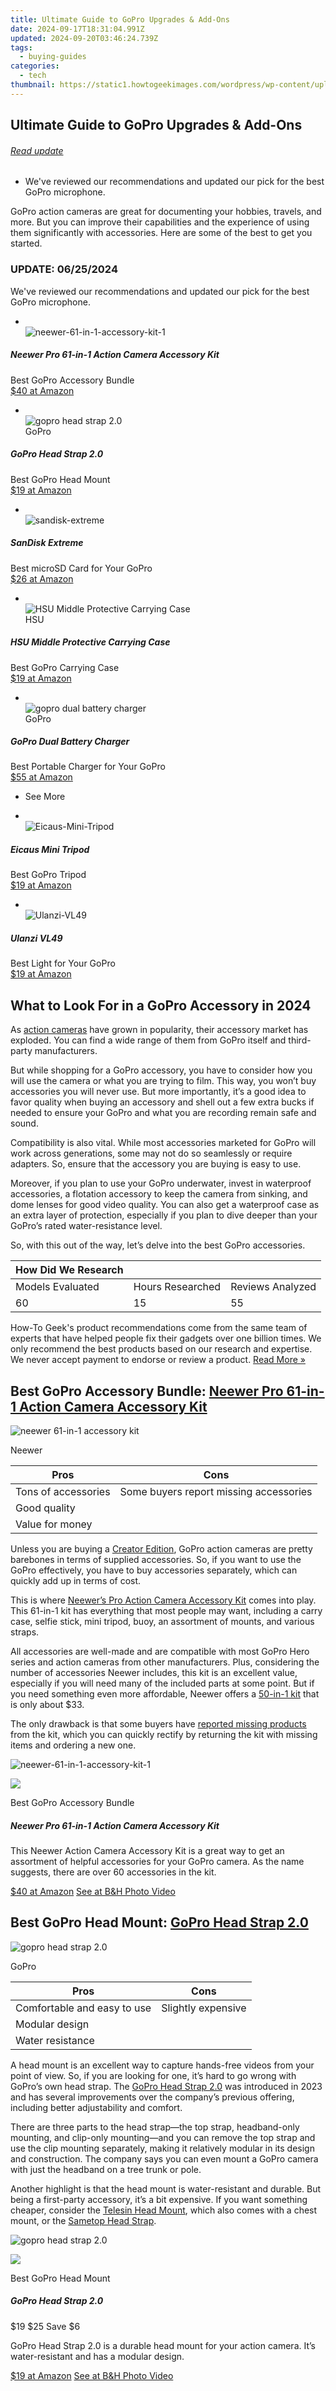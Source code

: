 ```yaml
---
title: Ultimate Guide to GoPro Upgrades & Add-Ons
date: 2024-09-17T18:31:04.991Z
updated: 2024-09-20T03:46:24.739Z
tags:
  - buying-guides
categories:
  - tech
thumbnail: https://static1.howtogeekimages.com/wordpress/wp-content/uploads/2023/12/gopro-head-strap.png
---
```


## Ultimate Guide to GoPro Upgrades & Add-Ons

###### [Read update](https://location-social.techidaily.com/how-to-change-location-on-tiktok-to-see-more-content-on-your-tecno-pova-6-pro-5g-drfone-by-drfone-virtual-android/) 

* We've reviewed our recommendations and updated our pick for the best GoPro microphone.

 GoPro action cameras are great for documenting your hobbies, travels, and more. But you can improve their capabilities and the experience of using them significantly with accessories. Here are some of the best to get you started.

###  UPDATE: 06/25/2024

 We've reviewed our recommendations and updated our pick for the best GoPro microphone.

* [](https://www.amazon.com/Neewer-Action-Accessory-Compatible-Insta360/dp/B09XGYZ4N9/?tag=hotoge-20&ascsubtag=UUhtgUeUpU2001363&asc%5Frefurl=https%3A%2F%2Fwww.howtogeek.com%2Fbest-gopro-accessories%2F&asc%5Fcampaign=Commerce)  
![neewer-61-in-1-accessory-kit-1](https://static1.howtogeekimages.com/wordpress/wp-content/uploads/2023/12/neewer-61-in-1-accessory-kit-1.png)  
#####  Neewer Pro 61-in-1 Action Camera Accessory Kit  
Best GoPro Accessory Bundle  
[$40 at Amazon](https://www.amazon.com/Neewer-Action-Accessory-Compatible-Insta360/dp/B09XGYZ4N9/?tag=hotoge-20&ascsubtag=UUhtgUeUpU2001363&asc%5Frefurl=https%3A%2F%2Fwww.howtogeek.com%2Fbest-gopro-accessories%2F&asc%5Fcampaign=Commerce)
* [](https://www.amazon.com/GoPro-Strap-Action-Camera-Mount/dp/B0C6RKJ65W/?tag=hotoge-20&ascsubtag=UUhtgUeUpU2001363&asc%5Frefurl=https%3A%2F%2Fwww.howtogeek.com%2Fbest-gopro-accessories%2F&asc%5Fcampaign=Commerce)  
![gopro head strap 2.0](https://static1.howtogeekimages.com/wordpress/wp-content/uploads/2023/12/gopro-head-strap-2.png)  
GoPro  
#####  GoPro Head Strap 2.0  
Best GoPro Head Mount  
[$19 at Amazon](https://www.amazon.com/GoPro-Strap-Action-Camera-Mount/dp/B0C6RKJ65W/?tag=hotoge-20&ascsubtag=UUhtgUeUpU2001363&asc%5Frefurl=https%3A%2F%2Fwww.howtogeek.com%2Fbest-gopro-accessories%2F&asc%5Fcampaign=Commerce)
* [](https://www.amazon.com/SanDisk-Extreme-microSDXC-Memory-Adapter-dp-B09X7CRKRZ/dp/B09X7CRKRZ?tag=hotoge-20&ascsubtag=UUhtgUeUpU2001363&asc%5Frefurl=https%3A%2F%2Fwww.howtogeek.com%2Fbest-gopro-accessories%2F&asc%5Fcampaign=Commerce)  
![sandisk-extreme](https://static1.howtogeekimages.com/wordpress/wp-content/uploads/2023/12/sandisk-extreme.png)  
#####  SanDisk Extreme  
Best microSD Card for Your GoPro  
[$26 at Amazon](https://www.amazon.com/SanDisk-Extreme-microSDXC-Memory-Adapter-dp-B09X7CRKRZ/dp/B09X7CRKRZ?tag=hotoge-20&ascsubtag=UUhtgUeUpU2001363&asc%5Frefurl=https%3A%2F%2Fwww.howtogeek.com%2Fbest-gopro-accessories%2F&asc%5Fcampaign=Commerce)
* [](https://www.amazon.com/dp/B01H6M56F8/?tag=hotoge-20&ascsubtag=UUhtgUeUpU2001363&asc%5Frefurl=https%3A%2F%2Fwww.howtogeek.com%2Fbest-gopro-accessories%2F&asc%5Fcampaign=Commerce)  
![HSU Middle Protective Carrying Case](https://static1.howtogeekimages.com/wordpress/wp-content/uploads/2023/12/hsu-middle-protective-carrying-case-1.png)  
HSU  
#####  HSU Middle Protective Carrying Case  
Best GoPro Carrying Case  
[$19 at Amazon](https://www.amazon.com/dp/B01H6M56F8/?tag=hotoge-20&ascsubtag=UUhtgUeUpU2001363&asc%5Frefurl=https%3A%2F%2Fwww.howtogeek.com%2Fbest-gopro-accessories%2F&asc%5Fcampaign=Commerce)
* [](https://www.amazon.com/GoPro-Battery-Charger-Enduro-Batteries/dp/B0B4DKKKF6/?tag=hotoge-20&ascsubtag=UUhtgUeUpU2001363&asc%5Frefurl=https%3A%2F%2Fwww.howtogeek.com%2Fbest-gopro-accessories%2F&asc%5Fcampaign=Commerce)  
![gopro dual battery charger](https://static1.howtogeekimages.com/wordpress/wp-content/uploads/2023/12/gopro-dual-battery-charger-2.png)  
GoPro  
#####  GoPro Dual Battery Charger  
Best Portable Charger for Your GoPro  
[$55 at Amazon](https://www.amazon.com/GoPro-Battery-Charger-Enduro-Batteries/dp/B0B4DKKKF6/?tag=hotoge-20&ascsubtag=UUhtgUeUpU2001363&asc%5Frefurl=https%3A%2F%2Fwww.howtogeek.com%2Fbest-gopro-accessories%2F&asc%5Fcampaign=Commerce)
* See More

* [](https://www.amazon.com/Eicaus-Tripod-Camera-Adapters-Android/dp/B0CGXCNTRT/?tag=hotoge-20&ascsubtag=UUhtgUeUpU2001363&asc%5Frefurl=https%3A%2F%2Fwww.howtogeek.com%2Fbest-gopro-accessories%2F&asc%5Fcampaign=Commerce)  
![Eicaus-Mini-Tripod](https://static1.howtogeekimages.com/wordpress/wp-content/uploads/2023/12/eicaus-mini-tripod.png)  
#####  Eicaus Mini Tripod  
Best GoPro Tripod  
[$19 at Amazon](https://www.amazon.com/Eicaus-Tripod-Camera-Adapters-Android/dp/B0CGXCNTRT/?tag=hotoge-20&ascsubtag=UUhtgUeUpU2001363&asc%5Frefurl=https%3A%2F%2Fwww.howtogeek.com%2Fbest-gopro-accessories%2F&asc%5Fcampaign=Commerce)
* [](https://www.amazon.com/ULANZI-2000mAh-Rechargeable-Mobile-Vlogging/dp/B07YSF3X8K/?tag=hotoge-20&ascsubtag=UUhtgUeUpU2001363&asc%5Frefurl=https%3A%2F%2Fwww.howtogeek.com%2Fbest-gopro-accessories%2F&asc%5Fcampaign=Commerce)  
![Ulanzi-VL49](https://static1.howtogeekimages.com/wordpress/wp-content/uploads/2023/12/ulanzi-vl49.png)  
#####  Ulanzi VL49  
Best Light for Your GoPro  
[$19 at Amazon](https://www.amazon.com/ULANZI-2000mAh-Rechargeable-Mobile-Vlogging/dp/B07YSF3X8K/?tag=hotoge-20&ascsubtag=UUhtgUeUpU2001363&asc%5Frefurl=https%3A%2F%2Fwww.howtogeek.com%2Fbest-gopro-accessories%2F&asc%5Fcampaign=Commerce)

##  What to Look For in a GoPro Accessory in 2024

 As [action cameras](https://win-dash.techidaily.com/effective-methods-to-secure-and-download-asus-network-adapter-drivers/) have grown in popularity, their accessory market has exploded. You can find a wide range of them from GoPro itself and third-party manufacturers.

 But while shopping for a GoPro accessory, you have to consider how you will use the camera or what you are trying to film. This way, you won’t buy accessories you will never use. But more importantly, it’s a good idea to favor quality when buying an accessory and shell out a few extra bucks if needed to ensure your GoPro and what you are recording remain safe and sound.

 Compatibility is also vital. While most accessories marketed for GoPro will work across generations, some may not do so seamlessly or require adapters. So, ensure that the accessory you are buying is easy to use.

 Moreover, if you plan to use your GoPro underwater, invest in waterproof accessories, a flotation accessory to keep the camera from sinking, and dome lenses for good video quality. You can also get a waterproof case as an extra layer of protection, especially if you plan to dive deeper than your GoPro’s rated water-resistance level.

 So, with this out of the way, let’s delve into the best GoPro accessories.

| **How Did We Research** |                  |                  |
| ----------------------- | ---------------- | ---------------- |
| Models Evaluated        | Hours Researched | Reviews Analyzed |
| 60                      | 15               | 55               |

 How-To Geek's product recommendations come from the same team of experts that have helped people fix their gadgets over one billion times. We only recommend the best products based on our research and expertise. We never accept payment to endorse or review a product. [Read More »](https://win-howtos.techidaily.com/resolving-unresponsive-mousepad-problems-on-windows-systems-windows-7810/) 

##  Best GoPro Accessory Bundle: [Neewer Pro 61-in-1 Action Camera Accessory Kit](https://www.amazon.com/Neewer-Action-Accessory-Compatible-Insta360/dp/B09XGYZ4N9/?tag=hotoge-20&ascsubtag=UUhtgUeUpU2001363&asc%5Frefurl=https%3A%2F%2Fwww.howtogeek.com%2Fbest-gopro-accessories%2F&asc%5Fcampaign=Commerce) 

![neewer 61-in-1 accessory kit](https://static1.howtogeekimages.com/wordpress/wp-content/uploads/2023/12/neewer-61-in-1-accessory-kit-1.jpg) 

Neewer

| Pros                | Cons                                   |
| ------------------- | -------------------------------------- |
| Tons of accessories | Some buyers report missing accessories |
| Good quality        |                                        |
| Value for money     |                                        |

 Unless you are buying a [Creator Edition](https://gopro.com/en/us/shop/cameras/hero12-black-creator-edition/CHDFB-121-master.html), GoPro action cameras are pretty barebones in terms of supplied accessories. So, if you want to use the GoPro effectively, you have to buy accessories separately, which can quickly add up in terms of cost.

 This is where [Neewer’s Pro Action Camera Accessory Kit](https://www.amazon.com/Neewer-Action-Accessory-Compatible-Insta360/dp/B09XGYZ4N9/?tag=hotoge-20&ascsubtag=UUhtgUeUpU2001363&asc%5Frefurl=https%3A%2F%2Fwww.howtogeek.com%2Fbest-gopro-accessories%2F&asc%5Fcampaign=Commerce) comes into play. This 61-in-1 kit has everything that most people may want, including a carry case, selfie stick, mini tripod, buoy, an assortment of mounts, and various straps.

 All accessories are well-made and are compatible with most GoPro Hero series and action cameras from other manufacturers. Plus, considering the number of accessories Neewer includes, this kit is an excellent value, especially if you will need many of the included parts at some point. But if you need something even more affordable, Neewer offers a [50-in-1 kit](https://www.amazon.com/Neewer-Upgraded-Accessory-Compatible-Insta360/dp/B088615CBF/?tag=hotoge-20&ascsubtag=UUhtgUeUpU2001363&asc%5Frefurl=https%3A%2F%2Fwww.howtogeek.com%2Fbest-gopro-accessories%2F&asc%5Fcampaign=Commerce) that is only about $33.

 The only drawback is that some buyers have [reported missing products](https://www.amazon.com/Neewer-Action-Accessory-Compatible-Insta360/product-reviews/B09XGYZ4N9/?tag=hotoge-20&ascsubtag=UUhtgUeUpU2001363&asc%5Frefurl=https%3A%2F%2Fwww.howtogeek.com%2Fbest-gopro-accessories%2F&asc%5Fcampaign=Commerce) from the kit, which you can quickly rectify by returning the kit with missing items and ordering a new one.

![neewer-61-in-1-accessory-kit-1](https://static1.howtogeekimages.com/wordpress/wp-content/uploads/2023/12/neewer-61-in-1-accessory-kit-1.png) 

![](https://static1.howtogeekimages.com/wordpresshttps://static0.howtogeekimages.com/wordpress/wp-content/uploads/2024/01/htg-best-of-2024-1.png) 

Best GoPro Accessory Bundle

#####  Neewer Pro 61-in-1 Action Camera Accessory Kit

This Neewer Action Camera Accessory Kit is a great way to get an assortment of helpful accessories for your GoPro camera. As the name suggests, there are over 60 accessories in the kit.

[$40 at Amazon](https://www.amazon.com/Neewer-Action-Accessory-Compatible-Insta360/dp/B09XGYZ4N9/?tag=hotoge-20&ascsubtag=UUhtgUeUpU2001363&asc%5Frefurl=https%3A%2F%2Fwww.howtogeek.com%2Fbest-gopro-accessories%2F&asc%5Fcampaign=Commerce) [See at B&H Photo Video](https://www.bhphotovideo.com/c/product/1778291-REG/neewer%5F66601370%5F61%5Fin%5F1%5Fpro.html/BI/22163/KBID/28708/SID/UUhtgUeUpU2001363) 

##  Best GoPro Head Mount: [GoPro Head Strap 2.0](https://www.amazon.com/GoPro-Strap-Action-Camera-Mount/dp/B0C6RKJ65W/?tag=hotoge-20&ascsubtag=UUhtgUeUpU2001363&asc%5Frefurl=https%3A%2F%2Fwww.howtogeek.com%2Fbest-gopro-accessories%2F&asc%5Fcampaign=Commerce) 

![gopro head strap 2.0](https://static1.howtogeekimages.com/wordpress/wp-content/uploads/2023/12/gopro-head-strap-2.jpg) 

GoPro

| Pros                        | Cons               |
| --------------------------- | ------------------ |
| Comfortable and easy to use | Slightly expensive |
| Modular design              |                    |
| Water resistance            |                    |

 A head mount is an excellent way to capture hands-free videos from your point of view. So, if you are looking for one, it’s hard to go wrong with GoPro’s own head strap. The [GoPro Head Strap 2.0](https://www.amazon.com/GoPro-Strap-Action-Camera-Mount/dp/B0C6RKJ65W/?tag=hotoge-20&ascsubtag=UUhtgUeUpU2001363&asc%5Frefurl=https%3A%2F%2Fwww.howtogeek.com%2Fbest-gopro-accessories%2F&asc%5Fcampaign=Commerce) was introduced in 2023 and has several improvements over the company’s previous offering, including better adjustability and comfort.

 There are three parts to the head strap—the top strap, headband-only mounting, and clip-only mounting—and you can remove the top strap and use the clip mounting separately, making it relatively modular in its design and construction. The company says you can even mount a GoPro camera with just the headband on a tree trunk or pole.

 Another highlight is that the head mount is water-resistant and durable. But being a first-party accessory, it’s a bit expensive. If you want something cheaper, consider the [Telesin Head Mount](https://www.amazon.com/TELESIN-Harness-Accessories-Compatible-Session/dp/B0BLNT215F/?tag=hotoge-20&ascsubtag=UUhtgUeUpU2001363&asc%5Frefurl=https%3A%2F%2Fwww.howtogeek.com%2Fbest-gopro-accessories%2F&asc%5Fcampaign=Commerce), which also comes with a chest mount, or the [Sametop Head Strap](https://www.amazon.com/Sametop-Compatible-Fusion-Session-Cameras/dp/B01BSNPP7U/?tag=hotoge-20&ascsubtag=UUhtgUeUpU2001363&asc%5Frefurl=https%3A%2F%2Fwww.howtogeek.com%2Fbest-gopro-accessories%2F&asc%5Fcampaign=Commerce).

![gopro head strap 2.0](https://static1.howtogeekimages.com/wordpress/wp-content/uploads/2023/12/gopro-head-strap-2.png) 

![](https://static1.howtogeekimages.com/wordpresshttps://static0.howtogeekimages.com/wordpress/wp-content/uploads/2024/01/htg-best-of-2024-1.png) 

Best GoPro Head Mount

#####  GoPro Head Strap 2.0

$19 $25 Save $6 

GoPro Head Strap 2.0 is a durable head mount for your action camera. It’s water-resistant and has a modular design.

[$19 at Amazon](https://www.amazon.com/GoPro-Strap-Action-Camera-Mount/dp/B0C6RKJ65W/?tag=hotoge-20&ascsubtag=UUhtgUeUpU2001363&asc%5Frefurl=https%3A%2F%2Fwww.howtogeek.com%2Fbest-gopro-accessories%2F&asc%5Fcampaign=Commerce) [See at B&H Photo Video](https://www.bhphotovideo.com/c/product/1766501-REG/gopro%5Fachom%5F002%5Fhead%5Fstrap%5F2%5F0.html/BI/22163/KBID/28708/SID/UUhtgUeUpU2001363) 

<!-- affiliate ads begin -->
<span id="1993654">
					<video width="128" height="480" style="cursor:pointer"
           poster="//a.impactradius-go.com/display-clicktoplayimage/1993654.png"
           onclick="if(!this.playClicked){this.play();this.setAttribute('controls',true);this.playClicked=true;}">
	   <source src="//a.impactradius-go.com/display-ad/22993-1993654">
	   <img src="//a.impactradius-go.com/display-clicktoplayimage/1993654.png" style="border: none; height: 100%; width: 100%; object-fit: contain">
	</video>
	<div style="width:80px;text-align:center"><a href="javascript:window.open(decodeURIComponent('https%3A%2F%2Fhomestyler.sjv.io%2Fc%2F5597632%2F1993654%2F22993'), '_blank');void(0);">Click here</a></div>
</span>
<img height="0" width="0" src="https://imp.pxf.io/i/5597632/1993654/22993" style="position:absolute;visibility:hidden;" border="0" />
<!-- affiliate ads end -->

##  Best microSD Card for Your GoPro: [SanDisk Extreme](https://www.amazon.com/SanDisk-Extreme-microSDXC-Memory-Adapter/dp/B09X7CRKRZ/?tag=hotoge-20&ascsubtag=UUhtgUeUpU2001363&asc%5Frefurl=https%3A%2F%2Fwww.howtogeek.com%2Fbest-gopro-accessories%2F&asc%5Fcampaign=Commerce) 

![sandisk extreme](https://static1.howtogeekimages.com/wordpress/wp-content/uploads/2023/12/sandisk-extreme.jpg) 

SanDisk

| Pros                             | Cons                |
| -------------------------------- | ------------------- |
| Available in multiple capacities | Can be more durable |
| Recommended by GoPro             |                     |

 As GoPro cameras lack internal storage to keep your recorded videos and stills, a high-quality microSD card is necessary to get things started. [SanDisk Extreme](https://www.amazon.com/SanDisk-Extreme-microSDXC-Memory-Adapter/dp/B09X7CRKRZ/?tag=hotoge-20&ascsubtag=UUhtgUeUpU2001363&asc%5Frefurl=https%3A%2F%2Fwww.howtogeek.com%2Fbest-gopro-accessories%2F&asc%5Fcampaign=Commerce) is one such microSD card that not only meets the requirements of the latest GoPro action cameras but is also [recommended by the company](https://community.gopro.com/s/article/microSD-Card-Considerations?language=en%5FUS).

 The SanDisk Extreme is rated [UHS Speed Class 3 (U3) and Video Speed Class 30 (V30)](https://screen-video-capture.techidaily.com/new-in-2024-high-quality-video-webcams-top-5-combos-with-sound/), so it’s ready for 4K and 5K videos. In addition, it comes in various storage sizes, allowing you to get one that suits your needs. Also, keep in mind the maximum microSD card storage your GoPro supports.

 As you can expect, it’s shipped with an adapter in the box, so you can easily use it with laptops and SD card readers with a regular-sized SD card slot. If you want to save a few bucks, you can also consider [Samsung’s EVO Select Series microSD cards](https://www.amazon.com/dp/B09B1GXM16/?tag=hotoge-20&ascsubtag=UUhtgUeUpU2001363&asc%5Frefurl=https%3A%2F%2Fwww.howtogeek.com%2Fbest-gopro-accessories%2F&asc%5Fcampaign=Commerce).

![sandisk-extreme](https://static1.howtogeekimages.com/wordpress/wp-content/uploads/2023/12/sandisk-extreme.png) 

![](https://static1.howtogeekimages.com/wordpresshttps://static0.howtogeekimages.com/wordpress/wp-content/uploads/2024/01/htg-best-of-2024-1.png) 

Best microSD Card for Your GoPro

#####  SanDisk Extreme 

$26 $28 Save $2 

Available in a number of storage capacities, the SanDisk Extreme microSD cards are perfect for GoPro cameras. These cards are rated UHS-3 and V30.

[$26 at Amazon](https://www.amazon.com/SanDisk-Extreme-microSDXC-Memory-Adapter-dp-B09X7CRKRZ/dp/B09X7CRKRZ?tag=hotoge-20&ascsubtag=UUhtgUeUpU2001363&asc%5Frefurl=https%3A%2F%2Fwww.howtogeek.com%2Fbest-gopro-accessories%2F&asc%5Fcampaign=Commerce) [See at Western Digital](https://www.anrdoezrs.net/links/3607085/type/dlg/sid/UUhtgUeUpU2001363/https://www.westerndigital.com/products/memory-cards/sandisk-extreme-uhs-i-microsd) [See at B&H Photo Video](https://www.bhphotovideo.com/c/product/1692705-REG/sandisk%5Fsdsqxav%5F256g%5Fan6ma%5F256gb%5Fextreme%5Fuhs%5Fi%5Fmicrosd.html/BI/22163/KBID/28708/SID/UUhtgUeUpU2001363) 

##  Best GoPro Carrying Case: [HSU Middle Protective Carrying Case](https://www.amazon.com/Protective-Carrying-Accessories-Solution-Adventurers/dp/B01H6M56F8/?tag=hotoge-20&ascsubtag=UUhtgUeUpU2001363&asc%5Frefurl=https%3A%2F%2Fwww.howtogeek.com%2Fbest-gopro-accessories%2F&asc%5Fcampaign=Commerce) 

![HSU Middle Protective Carrying Case](https://static1.howtogeekimages.com/wordpress/wp-content/uploads/2023/12/hsu-middle-protective-carrying-case-1.jpg) 

HSU

| Pros                                                   | Cons                                  |
| ------------------------------------------------------ | ------------------------------------- |
| Decent amount of space for GoPro and a few accessories | Can’t fit a GoPro camera with a cover |
| Good build quality                                     |                                       |

 If you frequently travel with your GoPro camera, getting a carrying case accommodating a few accessories is a good idea. HSU offers multiple cases for the GoPro, but its [Middle Protective Carrying Case](https://www.amazon.com/Protective-Carrying-Accessories-Solution-Adventurers/dp/B01H6M56F8/?tag=hotoge-20&ascsubtag=UUhtgUeUpU2001363&asc%5Frefurl=https%3A%2F%2Fwww.howtogeek.com%2Fbest-gopro-accessories%2F&asc%5Fcampaign=Commerce) hits the sweet spot regarding overall size and features. It can fit a single camera, a charger, up to four replacement batteries, and a couple of mounts or other similarly-sized accessories. You also get a zipped pocket for your cables. So there is a decent amount of space.

 The case is also well-constructed and uses nylon joined EVA material with fabric lining and harm foam. As a result, everything is stored securely. Moreover, the case is scratch-resistant and splash-proof. So it won’t have trouble with light rain or snow.

 Finally, the HSU offering has a handle for carrying it around and a carabiner loop.

![HSU Middle Protective Carrying Case](https://static1.howtogeekimages.com/wordpress/wp-content/uploads/2023/12/hsu-middle-protective-carrying-case-1.png) 

![](https://static1.howtogeekimages.com/wordpresshttps://static0.howtogeekimages.com/wordpress/wp-content/uploads/2024/01/htg-best-of-2024-1.png) 

Best GoPro Carrying Case

#####  HSU Middle Protective Carrying Case

The HSU Middle Protective Carrying Case isn’t too big or too small. It can fit a reasonable number of GoPro accessories and an action camera. It’s also quite durable and splashproof.

[$19 at Amazon](https://www.amazon.com/dp/B01H6M56F8/?tag=hotoge-20&ascsubtag=UUhtgUeUpU2001363&asc%5Frefurl=https%3A%2F%2Fwww.howtogeek.com%2Fbest-gopro-accessories%2F&asc%5Fcampaign=Commerce) 

##  Best Portable Charger for Your GoPro: [GoPro Dual Battery Charger](https://www.amazon.com/GoPro-Battery-Charger-Enduro-Batteries/dp/B0B4DKKKF6/?tag=hotoge-20&ascsubtag=UUhtgUeUpU2001363&asc%5Frefurl=https%3A%2F%2Fwww.howtogeek.com%2Fbest-gopro-accessories%2F&asc%5Fcampaign=Commerce) 

![gopro dual battery charger](https://static1.howtogeekimages.com/wordpress/wp-content/uploads/2023/12/gopro-dual-battery-charger-1.jpg) 

GoPro

| Pros                         | Cons                    |
| ---------------------------- | ----------------------- |
| Official accessory           | No bundled wall adapter |
| Bundled two Enduro batteries |                         |

 GoPro batteries [don’t last very long](https://video-capture.techidaily.com/new-2024-approved-correcting-excessive-encoding-in-obs/). So, if you want a longer video recording session, you need extra batteries and a portable charger to keep them topped up. This is where the official [GoPro Dual Battery Charger](https://www.amazon.com/GoPro-Battery-Charger-Enduro-Batteries/dp/B0B4DKKKF6/?tag=hotoge-20&ascsubtag=UUhtgUeUpU2001363&asc%5Frefurl=https%3A%2F%2Fwww.howtogeek.com%2Fbest-gopro-accessories%2F&asc%5Fcampaign=Commerce) shines. As it comes directly from GoPro, you know it won’t have any compatibility issues or other problems.

 The charger is compact, making it travel-ready, and features two LED lights to display the charging status of both batteries. The charger uses USB-C for power, and the company bundles a short USB-A to USB-C cable in the box. But unfortunately, it doesn’t supply a power brick. So, you will have to rely on your phone charger or a power bank to charge the batteries on the go. Interestingly, if you use a USB-C to USB-C cable, the charging speed is faster than the bundled cable. The bundled extra Enduro batteries are another benefit of going with the GoPro Dual Battery Charger.

 As you can expect, it’s more expensive than third-party options. But for the safety of your equipment and batteries, it’s best to stick to the official charger.

![gopro dual battery charger](https://static1.howtogeekimages.com/wordpress/wp-content/uploads/2023/12/gopro-dual-battery-charger-2.png) 

![](https://static1.howtogeekimages.com/wordpresshttps://static0.howtogeekimages.com/wordpress/wp-content/uploads/2024/01/htg-best-of-2024-1.png) 

Best Portable Charger for Your GoPro

#####  GoPro Dual Battery Charger

$55 $60 Save $5 

The GoPro Dual Battery Charger is your best bet for keeping the GoPro batteries juiced up. It’s compact and comes with two Enduro batteries.

[$55 at Amazon](https://www.amazon.com/GoPro-Battery-Charger-Enduro-Batteries/dp/B0B4DKKKF6/?tag=hotoge-20&ascsubtag=UUhtgUeUpU2001363&asc%5Frefurl=https%3A%2F%2Fwww.howtogeek.com%2Fbest-gopro-accessories%2F&asc%5Fcampaign=Commerce) 

##  Best GoPro Microphone: [Hollyland Lark 150](https://www.amazon.com/Dual-Channel-Lark-150-Ultra-Light-Transmitters/dp/B08PKG16X8?tag=hotoge-20&ascsubtag=UUhtgUeUpU2001363&asc%5Frefurl=https%3A%2F%2Fwww.howtogeek.com%2Fbest-gopro-accessories%2F&asc%5Fcampaign=Commerce) 

![A man holding a Hollyland Lark 150 transmitter](https://static1.howtogeekimages.com/wordpress/wp-content/uploads/2024/06/hollyland-lark-150.jpg) 

_Hollyland_

| Pros                              | Cons                              |
| --------------------------------- | --------------------------------- |
| Compact and Lightweight           | Bulky Charging Case               |
| Easy Setup and Use                | Limited Battery Life Without Case |
| 100m line-of-sight wireless range |                                   |

 The [Hollyland Lark 150](https://www.amazon.com/Dual-Channel-Lark-150-Ultra-Light-Transmitters/dp/B08PKG16X8?tag=hotoge-20&ascsubtag=UUhtgUeUpU2001363&asc%5Frefurl=https%3A%2F%2Fwww.howtogeek.com%2Fbest-gopro-accessories%2F&asc%5Fcampaign=Commerce) is a compact, dual-channel wireless microphone ideal for use with the GoPro. It’s competitively priced and comes with two transmitters with built-in mics, two additional Lavalier mics, a dual receiver, and a charging case. It’s easy to use, the setup is quick, and the audio quality is great given its affordable price point, especially when utilizing the lav mics.

 The Lark 150 operates on the 2.4GHz band, ensuring broad compatibility and low latency (under 5ms). It automatically pairs when removed from the case; each transmitter weighs just 0.77oz. They accommodate 3.5mm accessories, such as headphones, and include wind covers.

 The buttons are large, and each transmitter has a mute button. You can record in stereo or mono, and there’s also a Stereo with Safety Track Mode you can use to avoid clipping, which is distortion in audio that occurs when the volume level exceeds the maximum capacity.

 When in operation, the mics' noise levels are at a minimum, and the long transmission range makes it suitable for a variety of GoPro shooting scenarios. Outdoor performance is excellent, with the range reaching around 90–100 meters (295-330 feet). It can maintain this range even when the user has their back turned, although obstacles and movement may affect performance.

 The battery life is average. The transmitter can go for around four hours and the receiver for up to seven and a half. The included charging case extends battery life, though it is somewhat bulky and inconvenient.

 It also lacks advanced features like built-in limiters to prevent audio distortion. But, the lack of these features and the user-friendly design make it a great shout for less experienced GoPro users. It also remains an excellent choice for more advanced users seeking something in a more accessible price range who can sacrifice a few features.

![Hollyland Lark 150](https://static1.howtogeekimages.com/wordpress/wp-content/uploads/2024/06/hollyland-lark-150.png) 

![](https://static1.howtogeekimages.com/wordpresshttps://static0.howtogeekimages.com/wordpress/wp-content/uploads/2024/01/htg-best-of-2024-1.png) 

Best GoPro Microphone

#####  Hollyland Lark 150

The Hollyland Lark 150 is an affordable, user-friendly dual wireless microphone system well-suited for GoPro use. It provides good audio quality from the included lav mics, automatic setup, and a good transmission range.

##  Best GoPro Tripod: [Eicaus Mini Tripod](https://www.amazon.com/Eicaus-Tripod-Adapters-Portable-Android/dp/B0CGXCNTRT?tag=hotoge-20&ascsubtag=UUhtgUeUpU2001363&asc%5Frefurl=https%3A%2F%2Fwww.howtogeek.com%2Fbest-gopro-accessories%2F&asc%5Fcampaign=Commerce) 

![Eicaus Mini Tripod](https://static1.howtogeekimages.com/wordpress/wp-content/uploads/2023/12/eicaus-mini-tripod.jpg) 

Eicaus

| Pros                      | Cons                                               |
| ------------------------- | -------------------------------------------------- |
| Small size and portable   | Isn't ideal when you need to go higher than a foot |
| Doubles as a selfie stick |                                                    |

 The [Eicaus Mini Tripod](https://www.amazon.com/Eicaus-Tripod-Adapters-Portable-Android/dp/B0CGXCNTRT?tag=hotoge-20&ascsubtag=UUhtgUeUpU2001363&asc%5Frefurl=https%3A%2F%2Fwww.howtogeek.com%2Fbest-gopro-accessories%2F&asc%5Fcampaign=Commerce) is a versatile accessory for GoPro action cameras, as it works as a small tripod, selfie stick, and extension pole. Once contracted, it’s just over 6 inches in size, which is highly portable and will also fit in most reasonably sized carrying cases.

 Moreover, thanks to its aluminum construction, it’s lightweight but still sturdy. It also provides good stability, and features a ball head to offer 360-degree rotation. Among other highlights, the company bundles all the necessary accessories, including a GoPro, to help you get started immediately. You can also use the tripod with your smartphone or a small camera.

 You can also consider [Joby GorillaPod Action](https://www.amazon.com/dp/B075M92HDK?tag=hotoge-20&ascsubtag=UUhtgUeUpU2001363&asc%5Frefurl=https%3A%2F%2Fwww.howtogeek.com%2Fbest-gopro-accessories%2F&asc%5Fcampaign=Commerce) as an alternative that can help you secure your GoPro camera in a variety of situations due to its flexible design.

![Eicaus-Mini-Tripod](https://static1.howtogeekimages.com/wordpress/wp-content/uploads/2023/12/eicaus-mini-tripod.png) 

![](https://static1.howtogeekimages.com/wordpresshttps://static0.howtogeekimages.com/wordpress/wp-content/uploads/2024/01/htg-best-of-2024-1.png) 

<!-- affiliate ads begin -->
<a href="https://aligracehair.sjv.io/c/5597632/1868499/19272" target="_top" id="1868499">
  <img src="//a.impactradius-go.com/display-ad/19272-1868499" border="0" alt="https://techidaily.com" width="728" height="90"/>
</a>
<img height="0" width="0" src="https://aligracehair.sjv.io/i/5597632/1868499/19272" style="position:absolute;visibility:hidden;" border="0" />
<!-- affiliate ads end -->

Best GoPro Tripod

#####  Eicaus Mini Tripod

If you want a small tripod for your GoPro, it’s hard to go wrong with the Eicaus Mini Tripod. It also works as a selfie stick and comes with the required mounts.

[$19 at Amazon](https://www.amazon.com/Eicaus-Tripod-Camera-Adapters-Android/dp/B0CGXCNTRT/?tag=hotoge-20&ascsubtag=UUhtgUeUpU2001363&asc%5Frefurl=https%3A%2F%2Fwww.howtogeek.com%2Fbest-gopro-accessories%2F&asc%5Fcampaign=Commerce) 

##  Best Light for Your GoPro: [Ulanzi VL49](https://www.amazon.com/ULANZI-2000mAh-Rechargeable-Mobile-Vlogging/dp/B07YSF3X8K/?tag=hotoge-20&ascsubtag=UUhtgUeUpU2001363&asc%5Frefurl=https%3A%2F%2Fwww.howtogeek.com%2Fbest-gopro-accessories%2F&asc%5Fcampaign=Commerce) 

![Ulanzi VL49](https://static1.howtogeekimages.com/wordpress/wp-content/uploads/2023/12/ulanzi-vl49.jpg) 

<!-- affiliate ads begin -->
<a href="https://aligracehair.sjv.io/c/5597632/2080333/19272" target="_top" id="2080333">
  <img src="//a.impactradius-go.com/display-ad/19272-2080333" border="0" alt="https://techidaily.com" width="728" height="90"/>
</a>
<img height="0" width="0" src="https://aligracehair.sjv.io/i/5597632/2080333/19272" style="position:absolute;visibility:hidden;" border="0" />
<!-- affiliate ads end -->

Ulanzi

| Pros              | Cons                |
| ----------------- | ------------------- |
| Good battery life | Not water resistant |
| Decent brightness |                     |

 It’s impossible to always get the perfect lighting. So, for low-light situations, you will need something like the [Ulanzi VL49](https://www.amazon.com/ULANZI-2000mAh-Rechargeable-Mobile-Vlogging/dp/B07YSF3X8K/?tag=hotoge-20&ascsubtag=UUhtgUeUpU2001363&asc%5Frefurl=https%3A%2F%2Fwww.howtogeek.com%2Fbest-gopro-accessories%2F&asc%5Fcampaign=Commerce) to light up the subject, as GoPro cameras don’t have a built-in flash. The VL49 is an external light that attaches to your GoPro and brightens up whatever you want.

 The Ulanzi offering has 49 LED beads in a compact form factor, which delivers reasonably bright light with a good color rendering index (CRI). So your subject won’t look unnatural. There is also a built-in diffuser for smooth lighting.

 Thanks to its built-in 2,000mAh battery, it doesn’t draw any power from your action camera. You will also be happy to know it can last around 3-4 hours on a single charge and uses USB-C for power. Plus, the light features expansion slots to connect multiple lights together to increase the total output. However, this may not be very useful for GoPro owners.

 Unfortunately, the Ulanzi VL49 isn’t water-resistant. If you need a light to shoot underwater, the [Movo waterproof video light](https://www.amazon.com/Movo-Underwater-High-Power-Rechargeable-Compatible/dp/B087YSXY5G/?tag=hotoge-20&ascsubtag=UUhtgUeUpU2001363&asc%5Frefurl=https%3A%2F%2Fwww.howtogeek.com%2Fbest-gopro-accessories%2F&asc%5Fcampaign=Commerce) will be a better option. The Movo light can be submerged up to 40 meters underwater and is small in size.

![Ulanzi-VL49](https://static1.howtogeekimages.com/wordpress/wp-content/uploads/2023/12/ulanzi-vl49.png) 

![](https://static1.howtogeekimages.com/wordpresshttps://static0.howtogeekimages.com/wordpress/wp-content/uploads/2024/01/htg-best-of-2024-1.png) 

<!-- affiliate ads begin -->
<a href="https://unicoeye.pxf.io/c/5597632/2134248/18498" target="_top" id="2134248">
  <img src="//a.impactradius-go.com/display-ad/18498-2134248" border="0" alt="https://techidaily.com" width="728" height="90"/>
</a>
<img height="0" width="0" src="https://unicoeye.pxf.io/i/5597632/2134248/18498" style="position:absolute;visibility:hidden;" border="0" />
<!-- affiliate ads end -->

Best Light for Your GoPro

#####  Ulanzi VL49

$19 $23 Save $4 

The Ulanzi VL49 is an excellent light for GoPro cameras thanks to its compact size, built-in diffuser, and good battery life.

[$19 at Amazon](https://www.amazon.com/ULANZI-2000mAh-Rechargeable-Mobile-Vlogging/dp/B07YSF3X8K/?tag=hotoge-20&ascsubtag=UUhtgUeUpU2001363&asc%5Frefurl=https%3A%2F%2Fwww.howtogeek.com%2Fbest-gopro-accessories%2F&asc%5Fcampaign=Commerce) 

## FAQ

### Can you use a GoPro as an everyday camera?

 GoPro cameras can be used as everyday cameras as they capture high-quality videos and stills. They are also quite compact, water-resistant, and relatively easy to use.

### Can you use a GoPro as a webcam?

 The Hero 8 and newer GoPro cameras can function as a webcam if you want. You will need to [install the latest camera firmware](https://community.gopro.com/s/article/GoPro-Webcam) and use the company’s webcam utility. After this, you can use them as a webcam on Windows and Mac.

<!-- affiliate ads begin -->
<a href="https://25home.pxf.io/c/5597632/2148640/16836" target="_top" id="2148640">
  <img src="//a.impactradius-go.com/display-ad/16836-2148640" border="0" alt="https://techidaily.com" width="234" height="60"/>
</a>
<img height="0" width="0" src="https://25home.pxf.io/i/5597632/2148640/16836" style="position:absolute;visibility:hidden;" border="0" />
<!-- affiliate ads end -->

### Do you need a subscription to use your GoPro?

 You don’t need a subscription to use a GoPro camera. However, the [GoPro subscription](https://gopro.com/en/us/shop/subscribe-to-gopro-subscription/GoProPlusYearly.html) offers unlimited cloud backup, damaged camera replacement, and discounts on additional purchases.

### How long does a GoPro battery last?

 Different GoPro cameras can have [different battery life](https://community.gopro.com/s/article/gopro-camera-battery-life), which can range from 40 minutes to 150 minutes. The battery backup also depends on your video recording resolution, frame rate, and airflow around the camera. But you can get the most out of your [GoPro battery with a few simple tweaks](https://video-capture.techidaily.com/new-2024-approved-correcting-excessive-encoding-in-obs/).

<ins class="adsbygoogle"
     style="display:block"
     data-ad-format="autorelaxed"
     data-ad-client="ca-pub-7571918770474297"
     data-ad-slot="1223367746"></ins>

<ins class="adsbygoogle"
     style="display:block"
     data-ad-client="ca-pub-7571918770474297"
     data-ad-slot="8358498916"
     data-ad-format="auto"
     data-full-width-responsive="true"></ins>



